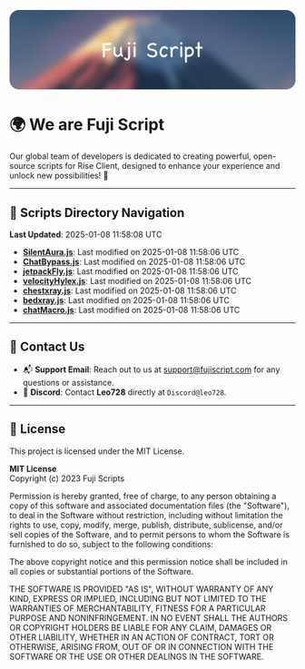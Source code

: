 ![Banner](.github/b.webp)

# 🌍 **We are Fuji Script**

Our global team of developers is dedicated to creating powerful, open-source scripts for Rise Client, designed to enhance your experience and unlock new possibilities! 🌟

---
<!-- SCRIPTS_NAVIGATION_START -->
## 📂 **Scripts Directory Navigation**

**Last Updated**: 2025-01-08 11:58:08 UTC

- **[SilentAura.js](scripts/SilentAura.js)**: Last modified on 2025-01-08 11:58:06 UTC
- **[ChatBypass.js](scripts/ChatBypass.js)**: Last modified on 2025-01-08 11:58:06 UTC
- **[jetpackFly.js](scripts/jetpackFly.js)**: Last modified on 2025-01-08 11:58:06 UTC
- **[velocityHylex.js](scripts/velocityHylex.js)**: Last modified on 2025-01-08 11:58:06 UTC
- **[chestxray.js](scripts/chestxray.js)**: Last modified on 2025-01-08 11:58:06 UTC
- **[bedxray.js](scripts/bedxray.js)**: Last modified on 2025-01-08 11:58:06 UTC
- **[chatMacro.js](scripts/chatMacro.js)**: Last modified on 2025-01-08 11:58:06 UTC

<!-- SCRIPTS_NAVIGATION_END -->

---

## 💬 **Contact Us**  
- 📬 **Support Email**: Reach out to us at [support@fujiscript.com](mailto:support@fujiscript.com) for any questions or assistance.  
- 💬 **Discord**: Contact **Leo728** directly at `Discord@leo728`.

---

## 📜 **License**

This project is licensed under the MIT License.  

**MIT License**  
Copyright (c) 2023 Fuji Scripts  

Permission is hereby granted, free of charge, to any person obtaining a copy of this software and associated documentation files (the "Software"), to deal in the Software without restriction, including without limitation the rights to use, copy, modify, merge, publish, distribute, sublicense, and/or sell copies of the Software, and to permit persons to whom the Software is furnished to do so, subject to the following conditions:  

The above copyright notice and this permission notice shall be included in all copies or substantial portions of the Software.  

THE SOFTWARE IS PROVIDED "AS IS", WITHOUT WARRANTY OF ANY KIND, EXPRESS OR IMPLIED, INCLUDING BUT NOT LIMITED TO THE WARRANTIES OF MERCHANTABILITY, FITNESS FOR A PARTICULAR PURPOSE AND NONINFRINGEMENT. IN NO EVENT SHALL THE AUTHORS OR COPYRIGHT HOLDERS BE LIABLE FOR ANY CLAIM, DAMAGES OR OTHER LIABILITY, WHETHER IN AN ACTION OF CONTRACT, TORT OR OTHERWISE, ARISING FROM, OUT OF OR IN CONNECTION WITH THE SOFTWARE OR THE USE OR OTHER DEALINGS IN THE SOFTWARE.  
